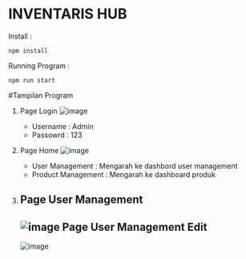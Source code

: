 # INVENTARIS HUB

Install :
```
npm install
```
Running Program :
```
npm run start
```

#Tampilan Program

1. Page Login
   ![image](https://github.com/user-attachments/assets/67bb32ba-094d-4c72-bd44-86081f1664d2)

   - Username : Admin
   - Passowrd : 123

2. Page Home
   ![image](https://github.com/user-attachments/assets/ef3ed8c2-f71f-463c-a750-9e4100776b15)

   - User Management : Mengarah ke dashbord user management
   - Product Management : Mengarah ke dashboard produk

3. Page User Management
   -
   ![image](https://github.com/user-attachments/assets/23c7861d-8e05-42ee-bbd4-9f63c68f8fb1)
   Page User Management Edit
   -
   ![image](https://github.com/user-attachments/assets/a1ec26e6-f5bf-44af-86b3-175a591f07f0)



